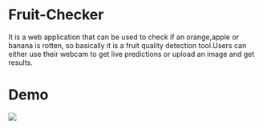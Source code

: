 # Fruit-Checker

It is a web application that can be used to check if an orange,apple or banana is rotten, so basically it is a fruit quality detection tool.Users can either use their webcam to get live predictions or upload an image and get results.
# Demo

![](fruit_checker_demo.gif)
